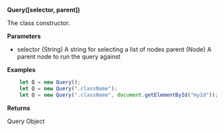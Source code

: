 **Query([selector, parent])**

The class constructor.

**Parameters**

- selector (String) A string for selecting a list of nodes
parent (Node) A parent node to run the query against

**Examples**

```js
    let Q = new Query();
    let Q = new Query(".className");
    let Q = new Query(".className", document.getElementById("myId"));
```

**Returns** 

Query Object
